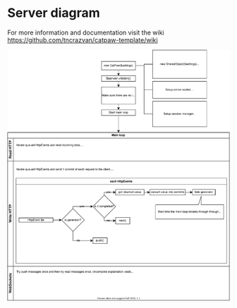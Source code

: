 # Server diagram
For more information and documentation visit the wiki https://github.com/tncrazvan/catpaw-template/wiki

<img src="./public/diagram.svg" />
